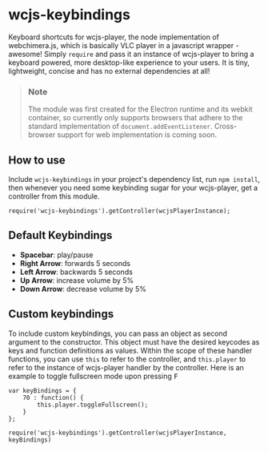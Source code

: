 # wcjs-keybindings

Keyboard shortcuts for wcjs-player, the node implementation of webchimera.js, which is basically VLC player in a javascript wrapper - awesome!
Simply `require` and pass it an instance of wcjs-player to bring a keyboard powered, more desktop-like experience to your users. It is tiny, lightweight,
concise and has no external dependencies at all!

> ### Note
> The module was first created for the Electron runtime and its webkit container, so currently only supports browsers that adhere to the standard implementation of `document.addEventListener`.
> Cross-browser support for web implementation is coming soon.

## How to use

Include `wcjs-keybindings` in your project's dependency list, run `npm install`, then whenever you need some keybinding sugar for your wcjs-player, get a controller from this module.

```
require('wcjs-keybindings').getController(wcjsPlayerInstance);

``` 

## Default Keybindings

- **Spacebar**: play/pause
- **Right Arrow**: forwards 5 seconds
- **Left Arrow**: backwards 5 seconds
- **Up Arrow**: increase volume by 5%
- **Down Arrow**: decrease volume by 5%

## Custom keybindings

To include custom keybindings, you can pass an object as second argument to the constructor. This object must have the desired keycodes as keys and function definitions as values.
Within the scope of these handler functions, you can use `this` to refer to the controller, and `this.player` to refer to the instance of wcjs-player handler by the controller.
Here is an example to toggle fullscreen mode upon pressing <kbd>F</kbd>

```
var keyBindings = {
	70 : function() {
		this.player.toggleFullscreen();
	}
};

require('wcjs-keybindings').getController(wcjsPlayerInstance, keyBindings)
```

